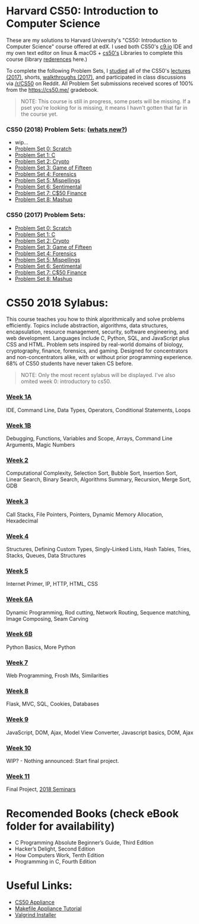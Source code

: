 # Harvard CS50: Introduction to Computer Science
These are my solutions to Harvard University's "CS50: Introduction to Computer Science" course offered at edX. I used both CS50's [c9.io](https://c9.io/) IDE and my own text editor on linux & macOS + [cs50's](http://www.oss.io/p/cs50/library50-c) Libraries to complete this course (library [rederences](https://reference.cs50.net/) here.)

To complete the following Problem Sets, I [studied](https://study.cs50.net/) all of the CS50's [lectures (2017)](http://docs.cs50.net/2017/x/syllabus.html#lectures), shorts, [walkthroughs (2017)](http://docs.cs50.net/2017/x/syllabus.html#walkthroughs), and participated in class discussions via [/r/CS50](https://www.reddit.com/r/cs50/) on Reddit. All Problem Set submissions received scores of 100% from the https://cs50.me/ gradebook.
> NOTE: This course is still in progress, some psets will be missing. If a pset you're looking for is missing, it means I havn't gotten that far in the course yet.

### CS50 (2018) Problem Sets: ([whats new?](https://docs.cs50.net/2018/x/new.html))
- wip...
- [Problem Set 0: Scratch](#)
- [Problem Set 1: C](#)
- [Problem Set 2: Crypto](#)
- [Problem Set 3: Game of Fifteen](#)
- [Problem Set 4: Forensics](#)
- [Problem Set 5: Mispellings](#)
- [Problem Set 6: Sentimental](#)
- [Problem Set 7: C$50 Finance](#)
- [Problem Set 8: Mashup](#)

### CS50 (2017) Problem Sets:
- [Problem Set 0: Scratch](https://docs.cs50.net/2017/x/psets/0/pset0.html)
- [Problem Set 1: C](https://docs.cs50.net/2017/x/psets/1/pset1.html)
- [Problem Set 2: Crypto](https://docs.cs50.net/2017/x/psets/2/pset2.html)
- [Problem Set 3: Game of Fifteen](https://docs.cs50.net/2017/x/psets/3/pset3.html)
- [Problem Set 4: Forensics](https://docs.cs50.net/2017/x/psets/4/pset4.html)
- [Problem Set 5: Mispellings](https://docs.cs50.net/2017/x/psets/5/pset5.html)
- [Problem Set 6: Sentimental](https://docs.cs50.net/2017/x/psets/6/pset6.html)
- [Problem Set 7: C$50 Finance](https://docs.cs50.net/2017/x/psets/7/pset7.html)
- [Problem Set 8: Mashup](https://docs.cs50.net/2017/x/psets/8/pset8.html)

# CS50 2018 Sylabus:
This course teaches you how to think algorithmically and solve problems efficiently. Topics include abstraction, algorithms, data structures, encapsulation, resource management, security, software engineering, and web development. Languages include C, Python, SQL, and JavaScript plus CSS and HTML. Problem sets inspired by real-world domains of biology, cryptography, finance, forensics, and gaming. Designed for concentrators and non-concentrators alike, with or without prior programming experience. 68% of CS50 students have never taken CS before.

> NOTE: Only the most recent sylabus will be displayed. I've also omited week 0: introductory to cs50.

### [Week 1A](https://docs.cs50.net/2017/fall/notes/1/lecture1.html)
IDE, Command Line, Data Types, Operators, Conditional Statements, Loops

### [Week 1B](https://docs.cs50.net/2017/fall/notes/2/lecture2.html)
Debugging, Functions, Variables and Scope, Arrays, Command Line Arguments, Magic Numbers

### [Week 2](http://docs.cs50.net/2017/fall/notes/3/lecture3.html)
Computational Complexity, Selection Sort, Bubble Sort, Insertion Sort, Linear Search, Binary Search, Algorithms Summary, Recursion, Merge Sort, GDB

### [Week 3](http://docs.cs50.net/2017/fall/notes/4/lecture4.html)
Call Stacks, File Pointers, Pointers, Dynamic Memory Allocation, Hexadecimal

### [Week 4](http://docs.cs50.net/2017/fall/notes/5/lecture5.html)
Structures, Defining Custom Types, Singly-Linked Lists, Hash Tables, Tries, Stacks, Queues, Data Structures

### [Week 5](http://docs.cs50.net/2017/fall/notes/6/lecture6.html)
Internet Primer, IP, HTTP, HTML, CSS

### [Week 6A](http://docs.cs50.net/2017/fall/notes/7/lecture7.html)
Dynamic Programming, Rod cutting, Network Routing, Sequence matching, Image Composing, Seam Carving

### [Week 6B](http://docs.cs50.net/2017/fall/notes/8/lecture8.html)
Python Basics, More Python

### [Week 7](http://docs.cs50.net/2017/fall/notes/9/lecture9.html)
Web Programming, Frosh IMs, Similarities

### [Week 8](http://docs.cs50.net/2017/fall/notes/10/lecture10.html)
Flask, MVC, SQL, Cookies, Databases

### [Week 9](http://docs.cs50.net/2017/fall/notes/11/lecture11.html)
JavaScript, DOM, Ajax, Model View Converter, Javascript basics, DOM, Ajax 

### [Week 10](#)
WIP? - Nothing announced: Start final project.

### [Week 11](https://docs.cs50.net/2017/fall/notes/12/lecture12.html)
Final Project, [2018 Seminars](https://courses.edx.org/courses/course-v1:HarvardX+CS50+X/courseware/bdc606f10e7347f6a61a341c4544bbf7/b3a373c224534dea9e7630566af461e6/?activate_block_id=block-v1%3AHarvardX%2BCS50%2BX%2Btype%40sequential%2Bblock%40b3a373c224534dea9e7630566af461e6)

# Recomended Books (check eBook folder for availability)
- C Programming Absolute Beginner’s Guide, Third Edition
- Hacker’s Delight, Second Edition
- How Computers Work, Tenth Edition
- Programming in C, Fourth Edition

# Useful Links:
- [CS50 Appliance](https://github.com/cs50/libcs50)
- [Makefile Appliance Tutorial](https://cs50.stackexchange.com/questions/2816/how-to-make-my-makefile-match-the-appliance)
- [Valgrind Installer](http://www.valgrind.org/downloads/current.html#current)